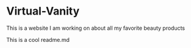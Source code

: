 # Virtual-Vanity
This is a website I am working on about all my favorite beauty products


This is a cool readme.md
